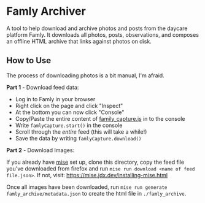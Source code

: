 # Famly Archiver

A tool to help download and archive photos and posts from the daycare platform Famly. It downloads all photos, posts, observations, and composes an offline HTML archive that links against photos on disk.

## How to Use

The process of downloading photos is a bit manual, I'm afraid. 

**Part 1** - Download feed data:
 * Log in to Famly in your browser
 * Right click on the page and click "Inspect"
 * At the bottom you can now click "Console"
 * Copy/Paste the entire content of [family_capture.js](https://raw.githubusercontent.com/arnfred/famly-archiver/refs/heads/main/famly_capture.js) in to the console
 * Write `famlyCapture.start()` in the console
 * Scroll through the _entire_ feed (this will take a while!)
 * Save the data by writing `famlyCapture.download()`

**Part 2** - Download Images:

If you already have [mise](https://mise.jdx.dev/) set up, clone this directory, copy the feed file you've downloaded from firefox and run `mise run download <name of feed file.json>`.
If not, visit: https://mise.jdx.dev/installing-mise.html

Once all images have been downloaded, run `mise run generate famly_archive/metadata.json` to create the html file in `./famly_archive`.
